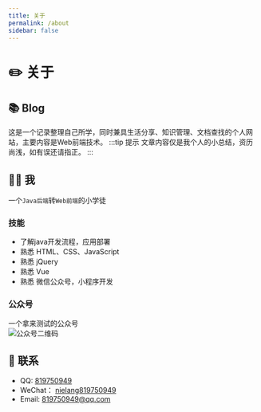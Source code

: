 ```yaml
---
title: 关于
permalink: /about
sidebar: false
---
```


# :pencil2: 关于   

## :books: Blog
这是一个记录整理自己所学，同时兼具生活分享、知识管理、文档查找的个人网站，主要内容是Web前端技术。
:::tip 提示
文章内容仅是我个人的小总结，资历尚浅，如有误还请指正。
:::

## :haircut_man: 我
一个`Java后端`转`Web前端`的小学徒

### 技能
* 了解java开发流程，应用部署
* 熟悉 HTML、CSS、JavaScript 
* 熟悉 jQuery 
* 熟悉 Vue
* 熟悉 微信公众号，小程序开发

### 公众号
一个拿来测试的公众号  
![公众号二维码](/img/wechat.jpg "公众号二维码")

## :email: 联系
- QQ: <a href="tencent://message/?uin=819750949&Site=&Menu=yes">819750949</a>
- WeChat： <a href="weixin://">nielang819750949</a>
- Email:  <a href="mailto:819750949@qq.com">819750949@qq.com</a>

